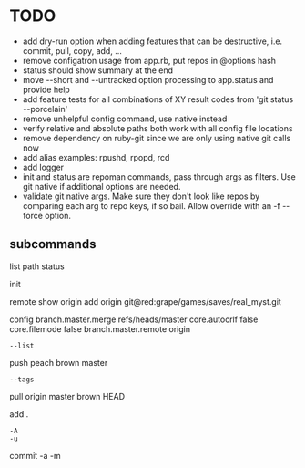 TODO
====

* add dry-run option when adding features that can be destructive, i.e. commit,
  pull, copy, add, ...
* remove configatron usage from app.rb, put repos in @options hash
* status should show summary at the end
* move --short and --untracked option processing to app.status and provide help
* add feature tests for all combinations of XY result codes from 'git status --porcelain'
* remove unhelpful config command, use native instead
* verify relative and absolute paths both work with all config file locations
* remove dependency on ruby-git since we are only using native git calls now
* add alias examples: rpushd, rpopd, rcd
* add logger
* init and status are repoman commands, pass through args as filters.  Use  git
  native if additional options are needed.
* validate git native args.  Make sure they don't look like repos by comparing
  each arg to repo keys, if so bail.  Allow override with an -f --force option.

subcommands
----------

  list
  path
  status

  init

  remote
    <no arg>
    show origin
    add origin git@red:grape/games/saves/real_myst.git

  config
    <no arg>
    branch.master.merge refs/heads/master
    core.autocrlf false
    core.filemode false
    branch.master.remote origin

    --list

  push
    <no arg>
    peach
    brown master

    --tags


  pull
    <no arg>
    origin master
    brown HEAD

  add
    <no arg>
    .

    -A
    -u

  commit
    -a
    -m

